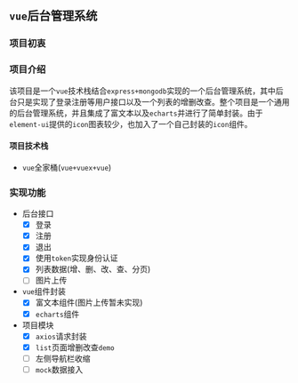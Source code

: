 ## `vue`后台管理系统

### 项目初衷
### 项目介绍
该项目是一个`vue`技术栈结合`express+mongodb`实现的一个后台管理系统，其中后台只是实现了登录注册等用户接口以及一个列表的增删改查。整个项目是一个通用的后台管理系统，并且集成了富文本以及`echarts`并进行了简单封装。由于`element-ui`提供的`icon`图表较少，也加入了一个自己封装的`icon`组件。
#### 项目技术栈
* `vue`全家桶(`vue+vuex+vue`)
#### 
### 实现功能
* 后台接口
    - [x] 登录
    - [x] 注册
    - [x] 退出
    - [x] 使用`token`实现身份认证
    - [x] 列表数据(增、删、改、查、分页)
    - [ ] 图片上传
* `vue`组件封装
    - [x] 富文本组件(图片上传暂未实现)
    - [x] `echarts`组件
* 项目模块
    - [x] `axios`请求封装
    - [x] `list`页面增删改查`demo`
    - [ ] 左侧导航栏收缩
    - [ ] `mock`数据接入
